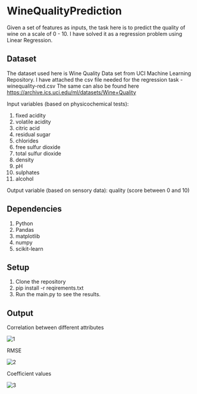  # WineQualityPrediction
Given a set of features as inputs, the task here is to predict the quality of wine on a scale of 0 - 10. 
I have solved it as a regression problem using Linear Regression.

## Dataset

The dataset used here is Wine Quality Data set from UCI Machine Learning Repository. 
I have attached the csv file needed for the regression task - winequality-red.csv
The same can also be found here https://archive.ics.uci.edu/ml/datasets/Wine+Quality

Input variables (based on physicochemical tests): 
1. fixed acidity 
2. volatile acidity 
3. citric acid 
4. residual sugar 
5. chlorides 
6. free sulfur dioxide 
7. total sulfur dioxide 
8. density 
9. pH 
10. sulphates 
11. alcohol 

Output variable (based on sensory data): quality (score between 0 and 10)

## Dependencies

1. Python
2. Pandas
3. matplotlib
4. numpy
5. scikit-learn 

## Setup

1. Clone the repository
2. pip install -r reqirements.txt
3. Run the main.py to see the results.

## Output

Correlation between different attributes

![1](https://user-images.githubusercontent.com/19779081/53142984-1725fc80-35bc-11e9-8dc5-cad2527bbb5c.PNG)

RMSE 

![2](https://user-images.githubusercontent.com/19779081/53143022-40df2380-35bc-11e9-950b-917386390967.PNG)

Coefficient values

![3](https://user-images.githubusercontent.com/19779081/53143050-5d7b5b80-35bc-11e9-846b-fd0ee3e09565.PNG)
